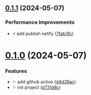 ## [0.1.1](https://github.com/ljtang2009/utools-plugins-spider-docs/compare/v0.1.0...v0.1.1) (2024-05-07)


### Performance Improvements

* :zap: add publish netify ([7fab3fc](https://github.com/ljtang2009/utools-plugins-spider-docs/commit/7fab3fcdfdd5fe20835214f90f7d7a995356e87b))

# [0.1.0](https://github.com/ljtang2009/utools-plugins-spider-docs/compare/v0.0.1...v0.1.0) (2024-05-07)


### Features

* :sparkles: add github action ([d4d39ac](https://github.com/ljtang2009/utools-plugins-spider-docs/commit/d4d39ac0c6c7d3e405f4c8e9c99d00916df8fbda))
* :sparkles: init project ([d731d8c](https://github.com/ljtang2009/utools-plugins-spider-docs/commit/d731d8c30a3e23840b98559d0c401b6551d4720b))
